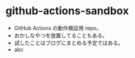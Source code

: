 # github-actions-sandbox

- GitHub Actions の動作検証用 repo。
- おかしなやつを放置してることもある。
- 試したことはブログにまとめる予定ではある。
- abc
